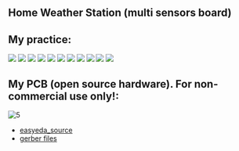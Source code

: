 ## Home Weather Station (multi sensors board)

## My practice:
![](https://raw.githubusercontent.com/TrDA-hab/Projects/master/HomeWeatherStation/Multi-sensor-1.jpg)
![](https://raw.githubusercontent.com/TrDA-hab/Projects/master/HomeWeatherStation/WHM-4.jpg)
![](https://raw.githubusercontent.com/TrDA-hab/Projects/master/HomeWeatherStation/WHM-5.jpg)
![](https://raw.githubusercontent.com/TrDA-hab/Projects/master/HomeWeatherStation/Multi-sensor-4.jpg)
![](https://raw.githubusercontent.com/TrDA-hab/Projects/master/HomeWeatherStation/Untitled%20v38-1.jpg)
![](https://raw.githubusercontent.com/TrDA-hab/Projects/master/HomeWeatherStation/20200529_002351.jpg)
![](https://raw.githubusercontent.com/TrDA-hab/Projects/master/HomeWeatherStation/20200529_004204.jpg)
![](https://raw.githubusercontent.com/TrDA-hab/Projects/master/HomeWeatherStation/WHM-1.jpg)
![](https://raw.githubusercontent.com/TrDA-hab/Projects/master/HomeWeatherStation/20200814_145417.jpg)
![](https://raw.githubusercontent.com/TrDA-hab/Projects/master/HomeWeatherStation/20200908_203218.jpg)
![](https://raw.githubusercontent.com/TrDA-hab/Projects/master/HomeWeatherStation/Graph-1.jpg)

## My PCB (open source hardware). For non-commercial use only!:
![5](https://raw.githubusercontent.com/TrDA-hab/Projects/master/HomeWeatherStation/Schematic_WHM.png)
 - [easyeda_source](https://github.com/TrDA-hab/Projects/tree/master/HomeWeatherStation/easyeda_source)
 - [gerber files](https://github.com/TrDA-hab/Projects/tree/master/HomeWeatherStation/gerber)
